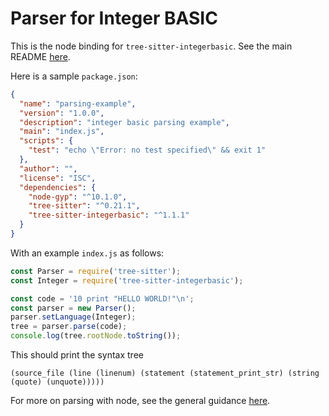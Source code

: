 Parser for Integer BASIC
==========================

This is the node binding for `tree-sitter-integerbasic`.  See the main README [here](https://github.com/dfgordon/tree-sitter-integerbasic).

Here is a sample `package.json`:

```json
{
  "name": "parsing-example",
  "version": "1.0.0",
  "description": "integer basic parsing example",
  "main": "index.js",
  "scripts": {
    "test": "echo \"Error: no test specified\" && exit 1"
  },
  "author": "",
  "license": "ISC",
  "dependencies": {
    "node-gyp": "^10.1.0",
    "tree-sitter": "^0.21.1",
    "tree-sitter-integerbasic": "^1.1.1"
  }
}
```

With an example `index.js` as follows:

```js
const Parser = require('tree-sitter');
const Integer = require('tree-sitter-integerbasic');

const code = '10 print "HELLO WORLD!"\n';
const parser = new Parser();
parser.setLanguage(Integer);
tree = parser.parse(code);
console.log(tree.rootNode.toString());
```

This should print the syntax tree

```
(source_file (line (linenum) (statement (statement_print_str) (string (quote) (unquote)))))
```

For more on parsing with node, see the general guidance [here](https://github.com/tree-sitter/node-tree-sitter).
